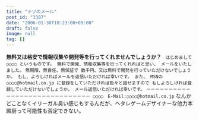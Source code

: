 ```yaml
---
title: "ナゾのメール"
post_id: "3387"
date: "2006-01-30T18:23:00+09:00"
draft: false
image: null
tag: []
---
```



**無料又は格安で情報収集や開発等を行ってくれませんでしょうか？** ` はじめまして ○○○○ というものです。 無料で開発、情報収集等を行ってくれればと思い、 メールをいたしました。` `無期限、無責任、無保証で 数千円、又は無料で開発を行っていただけないでしょうか。 もし、よろしければメールを返信いただければ幸いです。 また、 MSNの ○○○○@hotmail.co.jp に登録をしていただければ色々と話せますので もしよろしければ登録していただけないでしょうか。 メール返信いただければ幸いです。` `－－－－－－－－－－－－－－－－－－－－－－－－－－－－－ ○○○○　E-Mail:○○○○@hotmail.co.jp` なんかどことなくイリーガル臭い感じもするんだが、ヘタレゲームデザイナーな他力本願厨って可能性も否定できない。
